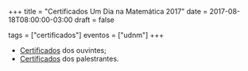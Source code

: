 +++
title = "Certificados Um Dia na Matemática 2017"
date = 2017-08-18T08:00:00-03:00
draft = false

tags = ["certificados"]
eventos = ["udnm"]
+++

- [Certificados](/arquivos/2017/udnm_ouvintes_2017.pdf) dos ouvintes;
- [Certificados](/arquivos/2017/udnm_palestrantes_2017.pdf) dos palestrantes.
